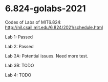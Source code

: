 # 6.824-golabs-2021
Codes of Labs of MIT6.824: http://nil.csail.mit.edu/6.824/2021/schedule.html

Lab 1: Passed

Lab 2: Passed

Lab 3A: Potential issues. Need more test.

Lab 3B: TODO

Lab 4: TODO
